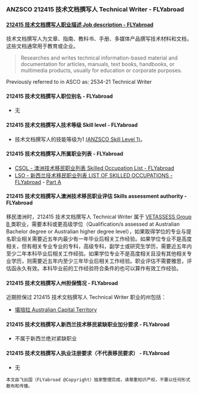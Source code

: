 ### ANZSCO 212415 技术文档撰写人 Technical Writer - FLYabroad ###

####  [212415 技术文档撰写人职业描述 Job description - FLYabroad](http://www.flyabroadvisa.com/anzsco/2124.html#212415)

技术文档撰写人为文章、指南、教科书、手册、多媒体产品撰写技术材料和文档，这些文档通常用于教育或企业。 

> Researches and writes technical information-based material and documentation for articles, manuals, text books, handbooks, or multimedia products, usually for education or corporate purposes.

Previously referred to in ASCO as:
2534-21 Technical Writer

#### 212415 技术文档撰写人职位别名 - FLYabroad
 
- 无

#### 212415 技术文档撰写人技术等级 Skill level - FLYabroad

- 技术文档撰写人的技能等级为1 [(ANZSCO Skill Level 1)](http://www.flyabroadvisa.com/anzsco/)。

#### 212415 技术文档撰写人所属职业列表 - FLYabroad

- [CSOL - 澳洲技术移民职业列表 Skilled Occupation List - FLYabroad](http://www.flyabroadvisa.com/sol/)
- [LSO - 新西兰技术移民职业列表 LIST OF SKILLED OCCUPATIONS - FLYabroad](http://nz.flyabroadvisa.com/lso/) - [Part A](parta)

#### 212415 技术文档撰写人澳洲技术移民职业评估 Skills assessment authority - FLYabroad

移民澳洲时，212415 技术文档撰写人 Technical Writer 属于 [VETASSESS Group B ](http://www.flyabroadvisa.com/ass/vetassess.html)类职业，需要本科或更高级学位（Qualification/s assessed at Australian Bachelor degree or Australian higher degree level），如果取得学位的专业与提名职业相关需要近五年内最少有一年毕业后相关工作经验。如果学位专业不是高度相关，但有相关专业专业的专科，高级专科，副学士或研究生学历，需要近五年内至少二年本科毕业后相关工作经验。如果学位专业不是高度相关且没有其他相关专业学历，则需要近五年内至少三年毕业后相关工作经验。职业评估不需要雅思，评估函永久有效。本科毕业前的工作经验符合条件的也可以算作有效工作经验。

#### 212415 技术文档撰写人州担保情况 - FLYabroad

近期担保过 212415 技术文档撰写人 Technical Writer 职业的州包括：

- [堪培拉 Australian Capital Territory](http://www.flyabroadvisa.com/zdb/act.html)

#### 212415 技术文档撰写人新西兰技术移民紧缺职业加分要求 - FLYabroad

- 不属于新西兰绝对紧缺职业

#### 212415 技术文档撰写人执业注册要求（不代表移民要求） - FLYabroad

- 无

`本文由飞出国（FLYabroad @Copyright）独家整理完成，请尊重知识产权，不要以任何形式散布和传播。`